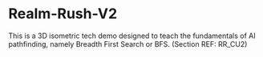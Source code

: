 # Realm-Rush-V2
 
This is a 3D isometric tech demo designed to teach the fundamentals of AI pathfinding, namely Breadth First Search or BFS. (Section REF: RR_CU2)
